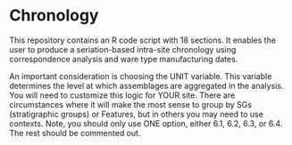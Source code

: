 # Chronology
This repository contains an R code script with 18 sections. It enables the user to produce a seriation-based intra-site chronology using correspondence analysis and ware type manufacturing dates.  


An important consideration is choosing the UNIT variable. This variable determines the level at which assemblages are aggregated in the analysis. You will need to customize this logic for YOUR site. There are circumstances where it will make the most sense to group by SGs (stratigraphic groups) or Features, but in others you may need to use contexts. Note, you should only use ONE option, either 6.1, 6.2, 6.3, or 6.4.  The rest should be commented out.

